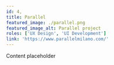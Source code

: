 ```yaml
---
id: 4,
title: Parallel
featured_image: ./parallel.png
featured_image_alt: Parallel project
roles: ['UX Design', 'UI Development']
link: 'https://www.parallelmilano.com/'
---
```


Content placeholder
